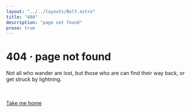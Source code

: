 ```yaml
---
layout: "../../layouts/Bolt.astro"
title: "404"
description: "page not found"
prose: true
---
```


# 404 · page not found

Not all who wander are lost, but those who are can find their way back, or get
struck by lightning.<br/><br/><br/>

<a href="/bolt" class="btn primary">Take me home</a>
